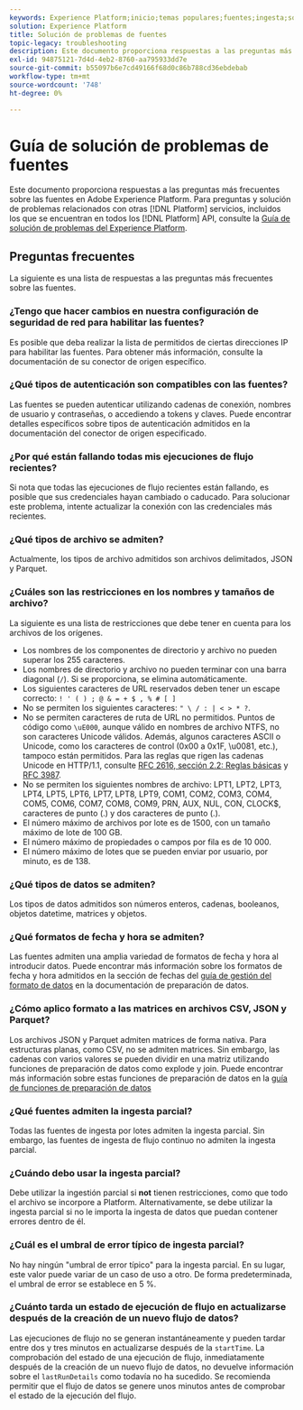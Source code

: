 ```yaml
---
keywords: Experience Platform;inicio;temas populares;fuentes;ingesta;solución de problemas;fuentes;solución de problemas;fuentes preguntas frecuentes;faq;conectores de origen;conector de origen;preguntas frecuentes de conectores de origen;solución de problemas de conectores de origen;
solution: Experience Platform
title: Solución de problemas de fuentes
topic-legacy: troubleshooting
description: Este documento proporciona respuestas a las preguntas más frecuentes sobre las fuentes en Adobe Experience Platform.
exl-id: 94875121-7d4d-4eb2-8760-aa795933dd7e
source-git-commit: b55097b6e7cd49166f68d0c86b788cd36ebdebab
workflow-type: tm+mt
source-wordcount: '748'
ht-degree: 0%

---
```


# Guía de solución de problemas de fuentes

Este documento proporciona respuestas a las preguntas más frecuentes sobre las fuentes en Adobe Experience Platform. Para preguntas y solución de problemas relacionados con otras [!DNL Platform] servicios, incluidos los que se encuentran en todos los [!DNL Platform] API, consulte la [Guía de solución de problemas del Experience Platform](../landing/troubleshooting.md).

## Preguntas frecuentes

La siguiente es una lista de respuestas a las preguntas más frecuentes sobre las fuentes.

### ¿Tengo que hacer cambios en nuestra configuración de seguridad de red para habilitar las fuentes?

Es posible que deba realizar la lista de permitidos de ciertas direcciones IP para habilitar las fuentes. Para obtener más información, consulte la documentación de su conector de origen específico.

### ¿Qué tipos de autenticación son compatibles con las fuentes?

Las fuentes se pueden autenticar utilizando cadenas de conexión, nombres de usuario y contraseñas, o accediendo a tokens y claves. Puede encontrar detalles específicos sobre tipos de autenticación admitidos en la documentación del conector de origen especificado.

### ¿Por qué están fallando todas mis ejecuciones de flujo recientes?

Si nota que todas las ejecuciones de flujo recientes están fallando, es posible que sus credenciales hayan cambiado o caducado. Para solucionar este problema, intente actualizar la conexión con las credenciales más recientes.

### ¿Qué tipos de archivo se admiten?

Actualmente, los tipos de archivo admitidos son archivos delimitados, JSON y Parquet.

### ¿Cuáles son las restricciones en los nombres y tamaños de archivo?

La siguiente es una lista de restricciones que debe tener en cuenta para los archivos de los orígenes.

- Los nombres de los componentes de directorio y archivo no pueden superar los 255 caracteres.
- Los nombres de directorio y archivo no pueden terminar con una barra diagonal (`/`). Si se proporciona, se elimina automáticamente.
- Los siguientes caracteres de URL reservados deben tener un escape correcto: `! ' ( ) ; @ & = + $ , % # [ ]`
- No se permiten los siguientes caracteres: `" \ / : | < > * ?`.
- No se permiten caracteres de ruta de URL no permitidos. Puntos de código como `\uE000`, aunque válido en nombres de archivo NTFS, no son caracteres Unicode válidos. Además, algunos caracteres ASCII o Unicode, como los caracteres de control (0x00 a 0x1F, \u0081, etc.), tampoco están permitidos. Para las reglas que rigen las cadenas Unicode en HTTP/1.1, consulte [RFC 2616, sección 2.2: Reglas básicas](https://www.ietf.org/rfc/rfc2616.txt) y [RFC 3987](https://www.ietf.org/rfc/rfc3987.txt).
- No se permiten los siguientes nombres de archivo: LPT1, LPT2, LPT3, LPT4, LPT5, LPT6, LPT7, LPT8, LPT9, COM1, COM2, COM3, COM4, COM5, COM6, COM7, COM8, COM9, PRN, AUX, NUL, CON, CLOCK$, caracteres de punto (.) y dos caracteres de punto (.).
- El número máximo de archivos por lote es de 1500, con un tamaño máximo de lote de 100 GB.
- El número máximo de propiedades o campos por fila es de 10 000.
- El número máximo de lotes que se pueden enviar por usuario, por minuto, es de 138.

### ¿Qué tipos de datos se admiten?

Los tipos de datos admitidos son números enteros, cadenas, booleanos, objetos datetime, matrices y objetos.

### ¿Qué formatos de fecha y hora se admiten?

Las fuentes admiten una amplia variedad de formatos de fecha y hora al introducir datos. Puede encontrar más información sobre los formatos de fecha y hora admitidos en la sección de fechas del [guía de gestión del formato de datos](../data-prep/data-handling.md#dates) en la documentación de preparación de datos.

### ¿Cómo aplico formato a las matrices en archivos CSV, JSON y Parquet?

Los archivos JSON y Parquet admiten matrices de forma nativa. Para estructuras planas, como CSV, no se admiten matrices. Sin embargo, las cadenas con varios valores se pueden dividir en una matriz utilizando funciones de preparación de datos como explode y join. Puede encontrar más información sobre estas funciones de preparación de datos en la [guía de funciones de preparación de datos](../data-prep/functions.md#string)

### ¿Qué fuentes admiten la ingesta parcial?

Todas las fuentes de ingesta por lotes admiten la ingesta parcial. Sin embargo, las fuentes de ingesta de flujo continuo no admiten la ingesta parcial.

### ¿Cuándo debo usar la ingesta parcial?

Debe utilizar la ingestión parcial si **not** tienen restricciones, como que todo el archivo se incorpore a Platform. Alternativamente, se debe utilizar la ingesta parcial si no le importa la ingesta de datos que puedan contener errores dentro de él.

### ¿Cuál es el umbral de error típico de ingesta parcial?

No hay ningún &quot;umbral de error típico&quot; para la ingesta parcial. En su lugar, este valor puede variar de un caso de uso a otro. De forma predeterminada, el umbral de error se establece en 5 %.

### ¿Cuánto tarda un estado de ejecución de flujo en actualizarse después de la creación de un nuevo flujo de datos?

Las ejecuciones de flujo no se generan instantáneamente y pueden tardar entre dos y tres minutos en actualizarse después de la `startTime`. La comprobación del estado de una ejecución de flujo, inmediatamente después de la creación de un nuevo flujo de datos, no devuelve información sobre el `lastRunDetails` como todavía no ha sucedido. Se recomienda permitir que el flujo de datos se genere unos minutos antes de comprobar el estado de la ejecución del flujo.